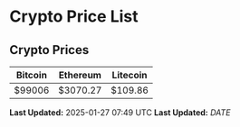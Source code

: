 # Crypto Price List

## Crypto Prices
| Bitcoin | Ethereum | Litecoin |
| ------- | -------- | -------- |
| $99006 | $3070.27 | $109.86 |
**Last Updated:** 2025-01-27 07:49 UTC
**Last Updated:** $DATE$
